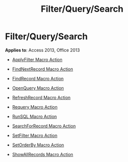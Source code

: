 ﻿---
title: Filter/Query/Search
TOCTitle: Filter/Query/Search
ms:assetid: 383df639-4a9b-4741-add2-e6e36e1bdde5
ms:mtpsurl: https://msdn.microsoft.com/library/Dn124363(v=office.15)
ms:contentKeyID: 52071997
ms.date: 09/18/2015
mtps_version: v=office.15
---

# Filter/Query/Search


**Applies to**: Access 2013, Office 2013



  - [ApplyFilter Macro Action](applyfilter-macro-action.md)

  - [FindNextRecord Macro Action](findnextrecord-macro-action.md)

  - [FindRecord Macro Action](findrecord-macro-action.md)

  - [OpenQuery Macro Action](openquery-macro-action.md)

  - [RefreshRecord Macro Action](refreshrecord-macro-action.md)

  - [Requery Macro Action](requery-macro-action.md)

  - [RunSQL Macro Action](runsql-macro-action.md)

  - [SearchForRecord Macro Action](searchforrecord-macro-action.md)

  - [SetFilter Macro Action](setfilter-macro-action.md)

  - [SetOrderBy Macro Action](setorderby-macro-action.md)

  - [ShowAllRecords Macro Action](showallrecords-macro-action.md)

